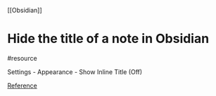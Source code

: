 [[Obsidian]]
# Hide the title of a note in Obsidian
#resource 

Settings - Appearance - Show Inline Title (Off)

[Reference]()